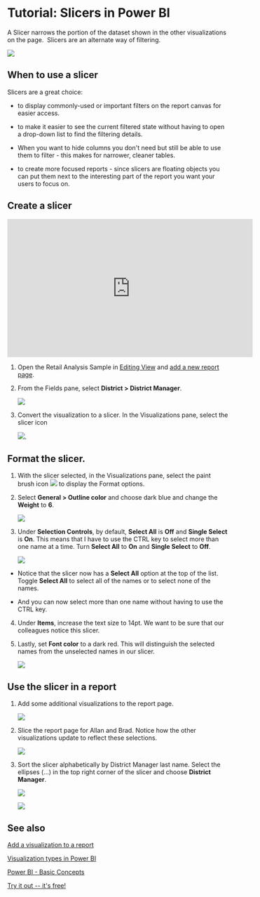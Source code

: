 ﻿<properties
   pageTitle="Tutorial: Slicers in Power BI"
   description="Tutorial: Slicers in Power BI"
   services="powerbi"
   documentationCenter=""
   authors="mihart"
   manager="mblythe"
   editor=""
   tags=""/>

<tags
   ms.service="powerbi"
   ms.devlang="NA"
   ms.topic="article"
   ms.tgt_pltfrm="NA"
   ms.workload="powerbi"
   ms.date="01/22/2016"
   ms.author="mihart"/>

# Tutorial: Slicers in Power BI  

A Slicer narrows the portion of the dataset shown in the other visualizations on the page.  Slicers are an alternate way of filtering.  

  ![](media/powerbi-service-tutorial-slicers/PBI_slicer.png)

## When to use a slicer  
Slicers are a great choice:

-   to display commonly-used or important filters on the report canvas for easier access.

-   to make it easier to see the current filtered state without having to open a drop-down list to find the filtering details.

- When you want to hide columns you don't need but still be able to use them to filter - this makes for narrower, cleaner tables.

- to create more focused reports - since slicers are floating objects you can put them next to the interesting part of the report you want your users to focus on.

## Create a slicer

<iframe width="560" height="315" src="https://www.youtube.com/embed/ek03amXuMQw?list=PL1N57mwBHtN0JFoKSR0n-tBkUJHeMP2cP" frameborder="0" allowfullscreen></iframe>


1.  Open the Retail Analysis Sample in [Editing View](powerbi-service-interact-with-a-report-in-editing-view.md) and [add a new report page](powerbi-service-add-a-page-to-a-report.md).

2. From the Fields pane, select **District > District Manager**. 

    ![](media/powerbi-service-tutorial-slicers/PBI_Slicer_chartFirst.png)

3.  Convert the visualization to a slicer. In the Visualizations pane, select the slicer icon

    ![](media/powerbi-service-tutorial-slicers/PBI_Slicer_select.png).

## Format the slicer.

1. With the slicer selected, in the Visualizations pane, select the paint brush icon ![](media/powerbi-service-tutorial-slicers/PBI_paintbrush.png) to display the Format options.

2. Select **General > Outline color** and choose dark blue and change the **Weight** to **6**.

    ![](media/powerbi-service-tutorial-slicers/PBI_slicer_outline2.png)

3. Under **Selection Controls**, by default, **Select All** is **Off** and **Single Select** is **On**. This means that I have to use the CTRL key to select more than one name at a time. Turn **Select All** to **On** and **Single Select** to **Off**.

    ![](media/powerbi-service-tutorial-slicers/PBI_slicer_selectionControls2.png)

  - Notice that the slicer now has a **Select All** option at the top of the list. Toggle **Select All** to select all of the names or to select none of the names.

  - And you can now select more than one name without having to use the CTRL key.

4. Under **Items**, increase the text size to 14pt.  We want to be sure that our colleagues notice this slicer.

5. Lastly, set **Font color** to a dark red.  This will distinguish the selected names from the unselected names in our slicer.

    ![](media/powerbi-service-tutorial-slicers/PBI_slicer_font2.png)


## Use the slicer in a report

1. Add some additional visualizations to the report page.

    ![](media/powerbi-service-tutorial-slicers/PBI_slicers_added.png)

2. Slice the report page for Allan and Brad. Notice how the other visualizations update to reflect these selections.

    ![](media/powerbi-service-tutorial-slicers/PBI_slicers_sliced.png)

3. Sort the slicer alphabetically by District Manager last name.  Select the ellipses (...) in the top right corner of the slicer and choose **District Manager**.

    ![](media/powerbi-service-tutorial-slicers/PBI_slicer_sort2.png)

    ![](media/powerbi-service-tutorial-slicers/PBI_slicer_sorted.png)


## See also  
 [Add a visualization to a report](powerbi-service-add-visualizations-to-a-report-i.md)  

 [Visualization types in Power BI](powerbi-service-visualization-types-for-reports-and-q-and-a.md)

 [Power BI - Basic Concepts](powerbi-service-basic-concepts.md)  

[Try it out -- it's free!](https://powerbi.com/)  
